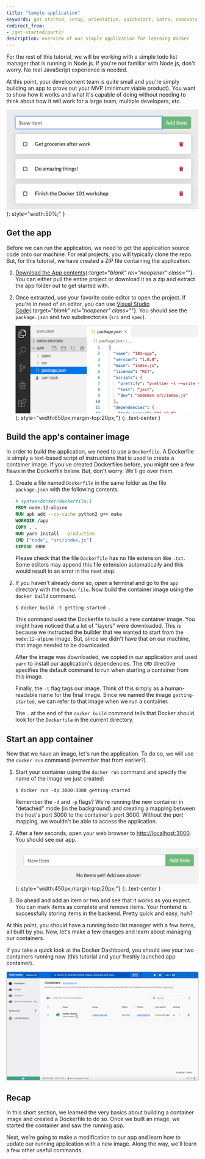 ```yaml
---
title: "Sample application"
keywords: get started, setup, orientation, quickstart, intro, concepts, containers, docker desktop
redirect_from:
- /get-started/part2/
description: overview of our simple application for learning docker
---
```



For the rest of this tutorial, we will be working with a simple todo
list manager that is running in Node.js. If you're not familiar with Node.js,
don't worry. No real JavaScript experience is needed.

At this point, your development team is quite small and you're simply
building an app to prove out your MVP (minimum viable product). You want
to show how it works and what it's capable of doing without needing to
think about how it will work for a large team, multiple developers, etc.

![Todo List Manager Screenshot](images/todo-list-sample.png){: style="width:50%;" }

## Get the app

Before we can run the application, we need to get the application source code onto 
our machine. For real projects, you will typically clone the repo. But, for this tutorial,
we have created a ZIP file containing the application.

1. [Download the App contents](https://github.com/docker/getting-started/tree/master/app){:target="_blank" rel="noopener" class="_"}. You can either pull the entire project or download it as a zip and extract the app folder out to get started with.

2. Once extracted, use your favorite code editor to open the project. If you're in need of
    an editor, you can use [Visual Studio Code](https://code.visualstudio.com/){:target="_blank" rel="noopener" class="_"}. You should
    see the `package.json` and two subdirectories (`src` and `spec`).

    ![Screenshot of Visual Studio Code opened with the app loaded](images/ide-screenshot.png){: style="width:650px;margin-top:20px;"}
    {: .text-center }

## Build the app's container image

In order to build the application, we need to use a `Dockerfile`. A
Dockerfile is simply a text-based script of instructions that is used to
create a container image. If you've created Dockerfiles before, you might
see a few flaws in the Dockerfile below. But, don't worry. We'll go over them.

1. Create a file named `Dockerfile` in the same folder as the file `package.json` with the following contents.

   ```dockerfile
   # syntax=docker/dockerfile:1
   FROM node:12-alpine
   RUN apk add --no-cache python2 g++ make
   WORKDIR /app
   COPY . .
   RUN yarn install --production
   CMD ["node", "src/index.js"]
   EXPOSE 3000
   ```

   Please check that the file `Dockerfile` has no file extension like `.txt`. Some editors may append this file extension automatically and this would result in an error in the next step.

2. If you haven't already done so, open a terminal and go to the `app` directory with the `Dockerfile`. Now build the container image using the `docker build` command.

   ```console
   $ docker build -t getting-started .
   ```

   This command used the Dockerfile to build a new container image. You might
   have noticed that a lot of "layers" were downloaded. This is because we instructed
   the builder that we wanted to start from the `node:12-alpine` image. But, since we
   didn't have that on our machine, that image needed to be downloaded.

   After the image was downloaded, we copied in our application and used `yarn` to 
   install our application's dependencies. The `CMD` directive specifies the default 
   command to run when starting a container from this image.

   Finally, the `-t` flag tags our image. Think of this simply as a human-readable name
   for the final image. Since we named the image `getting-started`, we can refer to that
   image when we run a container.

   The `.` at the end of the `docker build` command tells that Docker should look for the `Dockerfile` in the current directory.

## Start an app container

Now that we have an image, let's run the application. To do so, we will use the `docker run`
command (remember that from earlier?).

1. Start your container using the `docker run` command and specify the name of the image we 
   just created:

   ```console
   $ docker run -dp 3000:3000 getting-started
   ```

   Remember the `-d` and `-p` flags? We're running the new container in "detached" mode (in the 
   background) and creating a mapping between the host's port 3000 to the container's port 3000.
   Without the port mapping, we wouldn't be able to access the application.

2. After a few seconds, open your web browser to [http://localhost:3000](http://localhost:3000).
   You should see our app.

   ![Empty Todo List](images/todo-list-empty.png){: style="width:450px;margin-top:20px;"}
   {: .text-center }

3. Go ahead and add an item or two and see that it works as you expect. You can mark items as
   complete and remove items. Your frontend is successfully storing items in the backend.
   Pretty quick and easy, huh?


At this point, you should have a running todo list manager with a few items, all built by you.
Now, let's make a few changes and learn about managing our containers.

If you take a quick look at the Docker Dashboard, you should see your two containers running now 
(this tutorial and your freshly launched app container).

![Docker Dashboard with tutorial and app containers running](images/dashboard-two-containers.png)

## Recap

In this short section, we learned the very basics about building a container image and created a
Dockerfile to do so. Once we built an image, we started the container and saw the running app.

Next, we're going to make a modification to our app and learn how to update our running application
with a new image. Along the way, we'll learn a few other useful commands.
